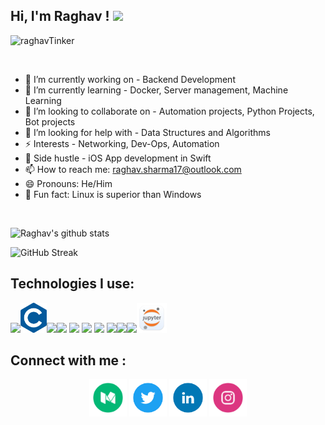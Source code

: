 ## Hi, I'm Raghav ! <img src="https://raw.githubusercontent.com/MartinHeinz/MartinHeinz/master/wave.gif" width="30px">

<p align="left"> <img src="https://komarev.com/ghpvc/?username=raghavTinker" alt="raghavTinker" /> </p>

<br>

- 🔭 I’m currently working on - Backend Development
- 🌱 I’m currently learning - Docker, Server management, Machine Learning
- 👯 I’m looking to collaborate on - Automation projects, Python Projects, Bot projects
- 🤔 I’m looking for help with - Data Structures and Algorithms
- ⚡️  Interests - Networking, Dev-Ops, Automation
- 🍪 Side hustle - iOS App development in Swift
- 📫 How to reach me: raghav.sharma17@outlook.com
- 😄 Pronouns: He/Him
- 🥠 Fun fact: Linux is superior than Windows
<br>

![Raghav's github stats](https://github-readme-stats.vercel.app/api?username=raghavTinker&count_private=true&include_all_commits=true&theme=nightowl)


![GitHub Streak](https://github-readme-streak-stats.herokuapp.com?user=raghavTinker&theme=nightowl)

<!--
<img alt="Top Langs" width="495px" src="https://github-readme-stats.vercel.app/api/top-langs/?username=raghavTinker&layout=compact&theme=nightowl" href="https://github.com/raghavTinker"/> !-->
## Technologies I use:
 <img src="https://img.icons8.com/color/48/000000/c-plus-plus-logo.png"/><img src="Logos/c_colored.png" height="48px"><img src="https://img.icons8.com/color/48/000000/python.png"/><img src="https://img.icons8.com/fluent/48/000000/swift.png"/> <img src="https://img.icons8.com/color/48/000000/linux.png"/>  <img src="https://img.icons8.com/fluent/48/000000/docker.png"/> <img src="https://img.icons8.com/fluent/48/000000/github.png"/> <img src="https://img.icons8.com/nolan/48/networking-manager.png"/><img src="https://img.icons8.com/color/48/000000/travis-ci.png"/><img src="https://img.icons8.com/plasticine/48/000000/bash.png"/><img src="Logos/jupyter.png" height="48px">
 



## Connect with me :
<p align="center">
<a href="https://medium.com/@raghav_tinker"><img src="https://github.com/aritraroy/social-icons/blob/master/medium-icon.png?raw=true" width="60"></a>
<a href="https://twitter.com/raghavTinker"><img src="https://github.com/aritraroy/social-icons/blob/master/twitter-icon.png?raw=true" width="60"></a>
<a href="www.linkedin.com/in/raghavTinker/"><img src="https://github.com/aritraroy/social-icons/blob/master/linkedin-icon.png?raw=true" width="60"></a>
<a href="https://www.instagram.com/raghav_tinker/"><img src="https://github.com/aritraroy/social-icons/blob/master/instagram-icon.png?raw=true" width="60"></a>
</p>
